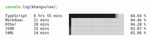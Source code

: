```js
console.log(khanguslee);
```

<!--START_SECTION:waka-->
```text
TypeScript   6 hrs 55 mins   █████████████████████▒░░░   84.84 % 
Markdown     21 mins         █░░░░░░░░░░░░░░░░░░░░░░░░   04.46 % 
Other        20 mins         █░░░░░░░░░░░░░░░░░░░░░░░░   04.28 % 
JSON         15 mins         ▓░░░░░░░░░░░░░░░░░░░░░░░░   03.07 % 
YAML         14 mins         ▓░░░░░░░░░░░░░░░░░░░░░░░░   02.86 % 
```
<!--END_SECTION:waka-->

<!--
**khanguslee/khanguslee** is a ✨ _special_ ✨ repository because its `README.md` (this file) appears on your GitHub profile.

Here are some ideas to get you started:

- 🔭 I’m currently working on ...
- 🌱 I’m currently learning ...
- 👯 I’m looking to collaborate on ...
- 🤔 I’m looking for help with ...
- 💬 Ask me about ...
- 📫 How to reach me: ...
- 😄 Pronouns: ...
- ⚡ Fun fact: ...
-->

